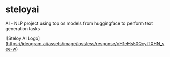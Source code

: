 # steloyai
AI - NLP project using top os models from huggingface to perform text generation tasks

![Steloy AI Logo] (https://ideogram.ai/assets/image/lossless/response/oH1eHs50QcylTXHN_see-w)
